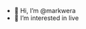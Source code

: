 - 👋 Hi, I’m @markwera
- 👀 I’m interested in live


<!---
markwera/markwera is a ✨ special ✨ repository because its `README.md` (this file) appears on your GitHub profile.
You can click the Preview link to take a look at your changes.
--->
